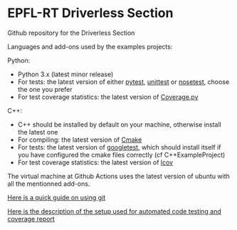 # EPFL-RT Driverless Section

Github repository for the Driverless Section

Languages and add-ons used by the examples projects:

Python:
- Python 3.x (latest minor release)
- For tests: the latest version of either [pytest](https://docs.pytest.org/en/stable/), [unittest](https://docs.python.org/3/library/unittest.html) or [nosetest](https://nose.readthedocs.io/en/latest/), choose the one you prefer
- For test coverage statistics: the latest version of [Coverage.py](https://coverage.readthedocs.io/en/coverage-5.3/)

C++:
- C++ should be installed by default on your machine, otherwise install the latest one
- For compiling: the latest version of [Cmake](https://cmake.org)
- For tests: the latest version of [googletest](https://github.com/google/googletest), which should install itself if you have configured the cmake files correctly (cf C++ExampleProject)
- For test coverage statistics: the latest version of [lcov](https://wiki.documentfoundation.org/Development/Lcov)

The virtual machine at Github Actions uses the latest version of ubuntu with all the mentionned add-ons.

[Here is a quick guide on using git](QuickGitGuide.md)

[Here is the description of the setup used for automated code testing and coverage report](SetupGuide.md)
